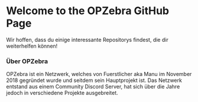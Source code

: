 # Welcome to the OPZebra GitHub Page
Wir hoffen, dass du einige interessante Repositorys findest, die dir weiterhelfen können!

### Über OPZebra
OPZebra ist ein Netzwerk, welches von Fuerstlicher aka Manu im November 2018 gegründet wurde und seitdem sein Hauptprojekt ist. Das Netzwerk entstand aus einem Community Discord Server, hat sich über die Jahre jedoch in verschiedene Projekte ausgebreitet.
